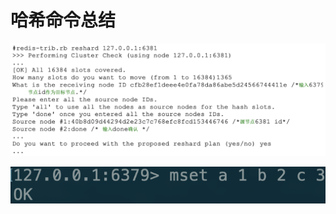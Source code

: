 # 哈希命令总结

![](../../.gitbook/assets/image%20%28131%29.png)

![](../../.gitbook/assets/image%20%2834%29.png)

